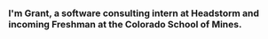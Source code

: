 ### I'm Grant, a software consulting intern at Headstorm and incoming Freshman at the Colorado School of Mines.
